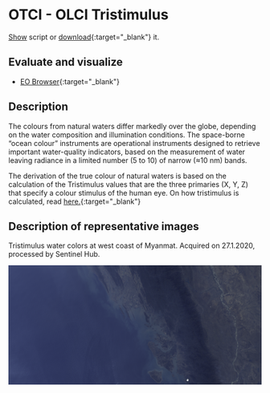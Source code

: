 # OTCI - OLCI Tristimulus
<a href="#" id='togglescript'>Show</a> script or [download](script.js){:target="_blank"} it.
<div id='script_view' style="display:none">
{% highlight javascript %}
{% include_relative script.js %}
{% endhighlight %}
</div>

## Evaluate and visualize
 - [EO Browser](https://apps.sentinel-hub.com/eo-browser/?lat=19.768&lng=93.233&zoom=9&time=2020-01-27&preset=3_TRISTIMULUS&datasource=Sentinel-3%20OLCI){:target="_blank"}   

## Description

The colours from natural waters differ markedly over the globe, depending on the water composition and illumination conditions. The space-borne “ocean colour” instruments are operational instruments designed to retrieve important water-quality indicators, based on the measurement of water leaving radiance in a limited number (5 to 10) of narrow (≈10 nm) bands. 

The derivation of the true colour of natural waters is based on the calculation of the Tristimulus values that are the three primaries (X, Y, Z) that specify a colour stimulus of the human eye. On how tristimulus is calculated, read [here.](https://www.ncbi.nlm.nih.gov/pmc/articles/PMC4634488/){:target="_blank"}

## Description of representative images

Tristimulus water colors at west coast of Myanmat. Acquired on 27.1.2020, processed by Sentinel Hub. 

![Tristimulus of Myanmar](fig/fig1.png)



